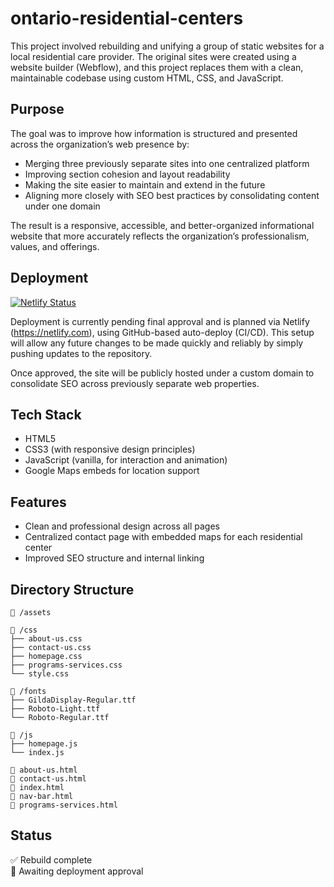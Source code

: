# ontario-residential-centers

This project involved rebuilding and unifying a group of static websites for a local residential care provider. The original sites were created using a website builder (Webflow), and this project replaces them with a clean, maintainable codebase using custom HTML, CSS, and JavaScript.

## Purpose

The goal was to improve how information is structured and presented across the organization’s web presence by:

- Merging three previously separate sites into one centralized platform
- Improving section cohesion and layout readability
- Making the site easier to maintain and extend in the future
- Aligning more closely with SEO best practices by consolidating content under one domain

The result is a responsive, accessible, and better-organized informational website that more accurately reflects the organization’s professionalism, values, and offerings.

## Deployment
[![Netlify Status](https://api.netlify.com/api/v1/badges/f6543864-6614-4427-a133-c3a68bc00e26/deploy-status)](https://app.netlify.com/projects/ontario-residential-centers/deploys)

Deployment is currently pending final approval and is planned via Netlify (https://netlify.com), using GitHub-based auto-deploy (CI/CD). This setup will allow any future changes to be made quickly and reliably by simply pushing updates to the repository.

Once approved, the site will be publicly hosted under a custom domain to consolidate SEO across previously separate web properties.

## Tech Stack

- HTML5
- CSS3 (with responsive design principles)
- JavaScript (vanilla, for interaction and animation)
- Google Maps embeds for location support

## Features

- Clean and professional design across all pages
- Centralized contact page with embedded maps for each residential center
- Improved SEO structure and internal linking

## Directory Structure

```
📁 /assets

📁 /css
├── about-us.css
├── contact-us.css
├── homepage.css
├── programs-services.css
└── style.css

📁 /fonts
├── GildaDisplay-Regular.ttf
├── Roboto-Light.ttf
└── Roboto-Regular.ttf

📁 /js
├── homepage.js
└── index.js

📄 about-us.html
📄 contact-us.html
📄 index.html
📄 nav-bar.html
📄 programs-services.html
```

## Status
✅ Rebuild complete  
🚧 Awaiting deployment approval